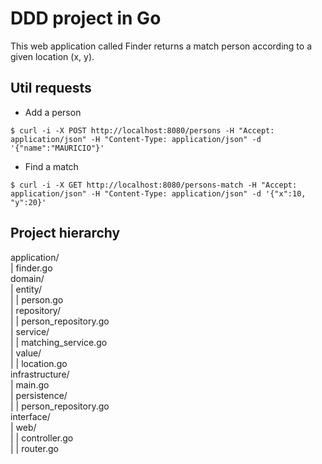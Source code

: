 # DDD project in Go

This web application called Finder returns a match person according to a given location (x, y).

## Util requests

* Add a person

```
$ curl -i -X POST http://localhost:8080/persons -H "Accept: application/json" -H "Content-Type: application/json" -d '{"name":"MAURICIO"}'

```

* Find a match

```
$ curl -i -X GET http://localhost:8080/persons-match -H "Accept: application/json" -H "Content-Type: application/json" -d '{"x":10, "y":20}'

```

## Project hierarchy

application/  
| finder.go  
domain/  
| entity/  
| | person.go  
| repository/  
| | person_repository.go  
| service/  
| | matching_service.go  
| value/  
| | location.go  
infrastructure/  
| main.go  
| persistence/  
| | person_repository.go  
interface/  
| web/  
| | controller.go  
| | router.go  
